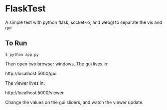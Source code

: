 # FlaskTest
A simple test with python flask, socket-io, and webgl to separate the vis and gui

## To Run

```
$ python app.py
```

Then open two browser windows.  The gui lives in:

http://localhost:5000/gui

The viewer lives in:

http://localhost:5000/viewer

Change the values on the gui sliders, and watch the viewer update.
